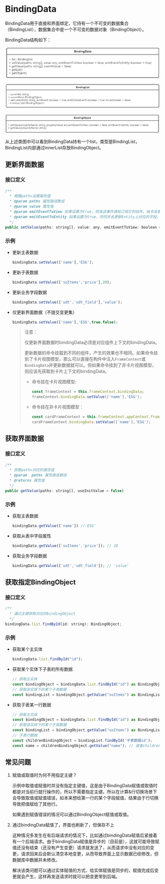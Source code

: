 # BindingData

BindingData用于直接和界面绑定，它持有一个不可变的数据集合（BindingList），数据集合中是一个不可变的数据对象（BindingObject）。

BindingData结构如下：

 ![image-20210727141931872](./media/image-20210727141931872.png)

![image-20210727142606782](./media/image-20210727142606782.png)

![image-20210727142258720](./media/image-20210727142258720.png)

从上述类图中可以看到BindingData持有一个list，类型是BindingList，BindingList内部通过innerList存放BindingObject。

## 更新界面数据

### 接口定义

```javascript
/**
  * 根据paths设置属性值
  * @param paths 属性路径数组
  * @param value 属性值
  * @param emitEventToView 如果设置为true，则发送事件通知订阅它的组件、指令去更新界面，默认为false。
  * @param emitEventToEntity 如果设置为true，则同步去更新Entity上对应的字段，默认为true。
  */
public setValue(paths: string[], value: any, emitEventToView: boolean = false, emitEventToEntity: boolean = true)
```

### 示例

- 更新主表数据

  ```javascript
  bindingData.setValue(['name'],'ESG');
  ```

- 更新子表数据

  ```javascript
  bindingData.setValue(['soItems','price'],20);
  ```

- 更新业务字段数据

  ```javascript
  bindingData.setValue(['udt','udt_field'],'value');
  ```

- 仅更新界面数据（不提交变更集）

  ```javascript
  bindingData.setValue(['name'],'ESG',true,false);
  ```

  > 注意：
  >
  > 仅更新界面数据时bindingData必须是对应组件上下文的bindingData。
  >
  > 更新数据的命令挂载到不同的组件，产生的效果也不相同。如果命令挂到了卡片视图模型，那么可以直接在构件中注入`FrameContext`或`BindingData`并更新数据就可以。但如果命令挂到了非卡片视图模型，则应该先获取到卡片上下文的bindingData。
  >
  > - 命令挂在卡片视图模型:
  >
  >   ```javascript
  >   const frameContext = this.frameContext.bindingData;
  >   frameContext.bindingData.setValue(['name'],'ESG');
  >   ```
  >
  > - 命令挂在非卡片视图模型：
  >
  >   ```javascript
  >   const cardFrameContext = this.frameContext.appContext.frameContextManager.getFrameContextById('card-frameId');
  >   cardFrameContext.bindingData.setValue(['name'],'ESG');
  >   ```
  >
  >   

  

## 获取界面数据

### 接口定义

```javascript
/**
  * 获取paths对应的属性值
  * @param  paths 属性路径数组
  * @returns 属性值
  */
public getValue(paths: string[], useInitValue = false)
```

### 示例

- 获取主表数据

  ```javascript
  bindingData.getValue(['name']) //'ESG'
  ```

- 获取从表中字段属性

  ```javascript
  bindingData.getValue(['soItems','price']); // 20
  ```

- 获取业务字段数据

  ```javascript
  bindingData.getValue(['udt','udt_field']); // 'value'
  ```

  

## 获取指定BindingObject

### 接口定义

```javascript
/**
  * 通过主键获取对应的bindingObject
  */
bindingData.list.findById(id: string): BindingObject;
```

### 示例

- 获取某个主实体

  ```javascript
  bindingData.list.findById("id");
  ```

- 获取某个实体下子表的所有数据

  ```javascript
  // 获取主实体
  const bindingObject = bindingData.list.findById("id") as BindingObject;
  // 获取该实体下的某个子表数据
  const bindingList = bindingObject.getValue("soItems") as BindingList;
  ```

- 获取子表某一行数据

  ```javascript
  // 获取主实体
  const bindingObject = bindingData.list.findById("id") as BindingObject;
  // 获取该实体下的某个子表数据
  const bindingList = bindingObject.getValue("soItems") as BindingList;
  // 子表行数据
  const childrenBindingObject = bindingList.findById('子表数据id');
  const name = childrenBindingObject.getValue("name"); // 或者childrenBindingObject['name']
  ```

## 常见问题

1. 赋值或取值时为何不用指定主键？

   示例中取值或赋值时并没有指定主键值，这是由于BindingData赋值或取值时都是对当前行就行操作的，所以不需要指定主键。所以在计算&行切换场景下会导致取值或赋值错误，如本来想给第一行的某个字段赋值，结果由于行切换导致把值赋给了其他行。

   如果遇到赋值错误的情况可以通过BindingObject赋值或取值。

2. 通过bindingData赋值了，界面也刷新了，但保存不上

   这种情况多发生在有后端请求的情况下，比如通过bindingData赋值后紧接着有一个后端请求。由于bindingData赋值是异步的（目前是），这就可能导致赋值还没有结束（还没有产生变更）请求就发送了，从而请求中没有对应的变更，请求回来后会默认清空本地变更，从而导致界面上显示数据已经修改，但数据库中数据并未修改。

   解决该类问题可以通过实体赋值的方式，给实体赋值是同步的，赋值完成后变更就会产生，这样再发送请求时就可以把变更带到后端。

